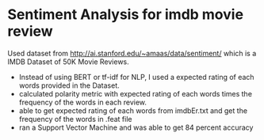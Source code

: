 # Sentiment Analysis for imdb movie review

Used dataset from http://ai.stanford.edu/~amaas/data/sentiment/ which is a IMDB Dataset of 50K Movie Reviews.

* Instead of using BERT or tf-idf for NLP, I used a expected rating of each words provided in the Dataset.
* calculated polarity metric with expected rating of each words times the frequency of the words in each review.
* able to get expected rating of each words from imdbEr.txt and get the frequency of the words in .feat file
* ran a Support Vector Machine and was able to get 84 percent accuracy 

